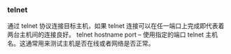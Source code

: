 ### telnet

通过 telnet 协议连接目标主机，如果 telnet 连接可以在任一端口上完成即代表着两台主机间的连接良好。
telnet hostname port – 使用指定的端口 telnet 主机名。这通常用来测试主机是否在线或者网络是否正常。
